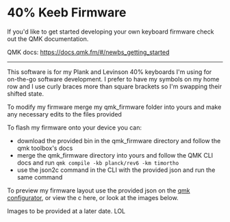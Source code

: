 # 40% Keeb Firmware

If you'd like to get started developing your own keyboard firmware check out the QMK documentation.

QMK docs: https://docs.qmk.fm/#/newbs_getting_started

---


This software is for my Plank and Levinson 40% keyboards I'm using for on-the-go software development. I prefer to have my symbols on my home row and I use curly braces more than square brackets so I'm swapping their shifted state.

To modify my firmware merge my qmk_firmware folder into yours and make any necessary edits to the files provided

To flash my firmware onto your device you can:
- download the provided bin in the qmk_firmware directory and follow the qmk toolbox's docs
- merge the qmk_firmware directory into yours and follow the QMK CLI docs and run `qmk compile -kb planck/rev6 -km timortho`
- use the json2c command in the CLI with the provided json and run the same command

To preview my firmware layout use the provided json on the [qmk configurator](https://config.qmk.fm/#/planck/rev6/LAYOUT_planck_grid), or view the c here, or look at the images below.

Images to be provided at a later date. LOL